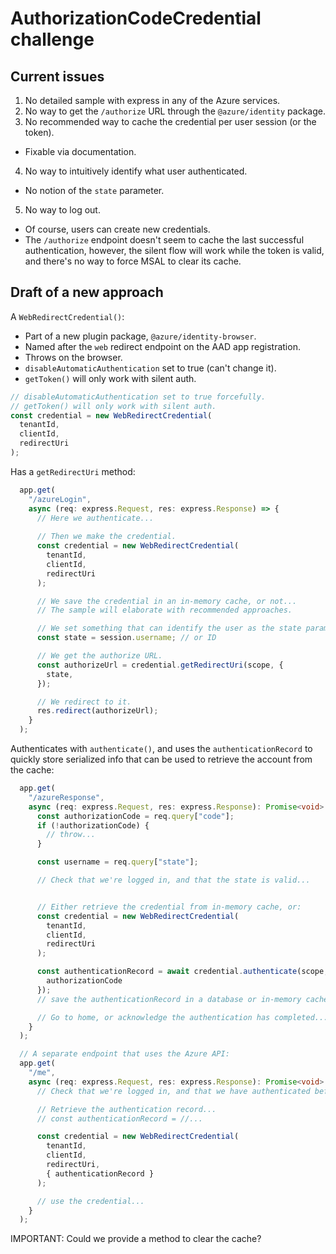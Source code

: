 # AuthorizationCodeCredential challenge

## Current issues

1. No detailed sample with express in any of the Azure services.
2. No way to get the `/authorize` URL through the `@azure/identity` package.
3. No recommended way to cache the credential per user session (or the token).
  - Fixable via documentation.
4. No way to intuitively identify what user authenticated.
  - No notion of the `state` parameter.
5. No way to log out.
  - Of course, users can create new credentials.
  - The `/authorize` endpoint doesn't seem to cache the last successful authentication, however, the silent flow will work while the token is valid, and there's no way to force MSAL to clear its cache.

## Draft of a new approach

A `WebRedirectCredential()`:

- Part of a new plugin package, `@azure/identity-browser`.
- Named after the `web` redirect endpoint on the AAD app registration.
- Throws on the browser.
- `disableAutomaticAuthentication` set to true (can't change it).
- `getToken()` will only work with silent auth.

```ts
// disableAutomaticAuthentication set to true forcefully.
// getToken() will only work with silent auth.
const credential = new WebRedirectCredential(
  tenantId,
  clientId,
  redirectUri
);
```

Has a `getRedirectUri` method:

```ts
  app.get(
    "/azureLogin",
    async (req: express.Request, res: express.Response) => {
      // Here we authenticate...
      
      // Then we make the credential.
      const credential = new WebRedirectCredential(
        tenantId,
        clientId,
        redirectUri
      );

      // We save the credential in an in-memory cache, or not...
      // The sample will elaborate with recommended approaches.

      // We set something that can identify the user as the state parameter.
      const state = session.username; // or ID

      // We get the authorize URL.
      const authorizeUrl = credential.getRedirectUri(scope, {
        state,
      });

      // We redirect to it.
      res.redirect(authorizeUrl);
    }
  );
```

Authenticates with `authenticate()`, and uses the `authenticationRecord` to quickly store serialized info that can be used to retrieve the account from the cache:

```ts
  app.get(
    "/azureResponse",
    async (req: express.Request, res: express.Response): Promise<void> => {
      const authorizationCode = req.query["code"];
      if (!authorizationCode) {
        // throw...
      }

      const username = req.query["state"];

      // Check that we're logged in, and that the state is valid...


      // Either retrieve the credential from in-memory cache, or:
      const credential = new WebRedirectCredential(
        tenantId,
        clientId,
        redirectUri
      );

      const authenticationRecord = await credential.authenticate(scope, {
        authorizationCode
      });
      // save the authenticationRecord in a database or in-memory cache...

      // Go to home, or acknowledge the authentication has completed...
    }
  );

  // A separate endpoint that uses the Azure API:
  app.get(
    "/me",
    async (req: express.Request, res: express.Response): Promise<void> => {
      // Check that we're logged in, and that we have authenticated before...

      // Retrieve the authentication record...
      // const authenticationRecord = //...

      const credential = new WebRedirectCredential(
        tenantId,
        clientId,
        redirectUri,
        { authenticationRecord }
      );

      // use the credential...
    }
  );
```

IMPORTANT: Could we provide a method to clear the cache?